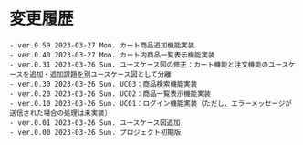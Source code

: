 # 変更履歴

	- ver.0.50 2023-03-27 Mon. カート商品追加機能実装
	- ver.0.40 2023-03-27 Mon. カート内商品一覧表示機能実装
	- ver.0.31 2023-03-26 Sun. ユースケース図の修正：カート機能と注文機能のユースケースを追加・追加課題を別ユースケース図として分離
	- ver.0.30 2023-03-26 Sun. UC03：商品検索機能実装
	- ver.0.20 2023-03-26 Sun. UC02：商品一覧表示機能実装
	- ver.0.10 2023-03-26 Sun. UC01：ログイン機能実装（ただし、エラーメッセージが送信された場合の処理は未実装）
	- ver.0.01 2023-03-26 Sun. ユースケース図追加
	- ver.0.00 2023-03-26 Sun. プロジェクト初期版
